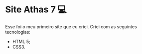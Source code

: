# Site Athas 7 :computer:

Esse foi o meu primeiro site que eu criei. Criei com as seguintes tecnologias:

- HTML 5;
- CSS3.